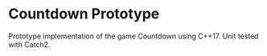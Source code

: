 # Countdown Prototype

Prototype implementation of the game Countdown using C++17. Unit tested with Catch2.
